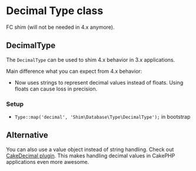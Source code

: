 # Decimal Type class

FC shim (will not be needed in 4.x anymore).

## DecimalType
The `DecimalType` can be used to shim 4.x behavior in 3.x applications.

Main difference what you can expect from 4.x behavior:
- Now uses strings to represent decimal values instead of floats. Using floats can cause loss in precision.

### Setup

- `Type::map('decimal', 'Shim\Database\Type\DecimalType');` in bootstrap

## Alternative
You can also use a value object instead of string handling. Check out [CakeDecimal plugin](https://github.com/dereuromark/cakephp-decimal).
This makes handling decimal values in CakePHP applications even more awesome.
